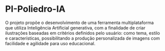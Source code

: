 # PI-Poliedro-IA
O projeto propõe o desenvolvimento de uma ferramenta multiplataforma que utiliza Inteligência Artificial generativa, com a finalidade de criar ilustrações baseadas em critérios definidos pelo usuário: como tema, estilo e características, possibilitando a produção personalizada de imagens com facilidade e agilidade para uso educacional. 
